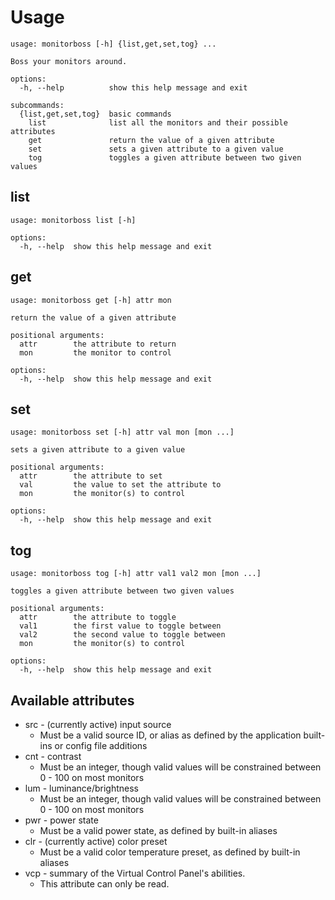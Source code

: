 # Usage
```commandline
usage: monitorboss [-h] {list,get,set,tog} ...

Boss your monitors around.

options:
  -h, --help          show this help message and exit

subcommands:
  {list,get,set,tog}  basic commands
    list              list all the monitors and their possible attributes
    get               return the value of a given attribute
    set               sets a given attribute to a given value
    tog               toggles a given attribute between two given values
```

## list
```commandline
usage: monitorboss list [-h]

options:
  -h, --help  show this help message and exit
```

## get
```commandline
usage: monitorboss get [-h] attr mon

return the value of a given attribute

positional arguments:
  attr        the attribute to return
  mon         the monitor to control

options:
  -h, --help  show this help message and exit
```

## set
```commandline
usage: monitorboss set [-h] attr val mon [mon ...]

sets a given attribute to a given value

positional arguments:
  attr        the attribute to set
  val         the value to set the attribute to
  mon         the monitor(s) to control

options:
  -h, --help  show this help message and exit
```

## tog
```commandline
usage: monitorboss tog [-h] attr val1 val2 mon [mon ...]

toggles a given attribute between two given values

positional arguments:
  attr        the attribute to toggle
  val1        the first value to toggle between
  val2        the second value to toggle between
  mon         the monitor(s) to control

options:
  -h, --help  show this help message and exit
```

## Available attributes
* src - (currently active) input source
  * Must be a valid source ID, or alias as defined by the application built-ins or config file additions
* cnt - contrast
  * Must be an integer, though valid values will be constrained between 0 - 100 on most monitors
* lum - luminance/brightness
  * Must be an integer, though valid values will be constrained between 0 - 100 on most monitors
* pwr - power state
  * Must be a valid power state, as defined by built-in aliases
* clr - (currently active) color preset
  * Must be a valid color temperature preset, as defined by built-in aliases
* vcp - summary of the Virtual Control Panel's abilities.
  * This attribute can only be read.